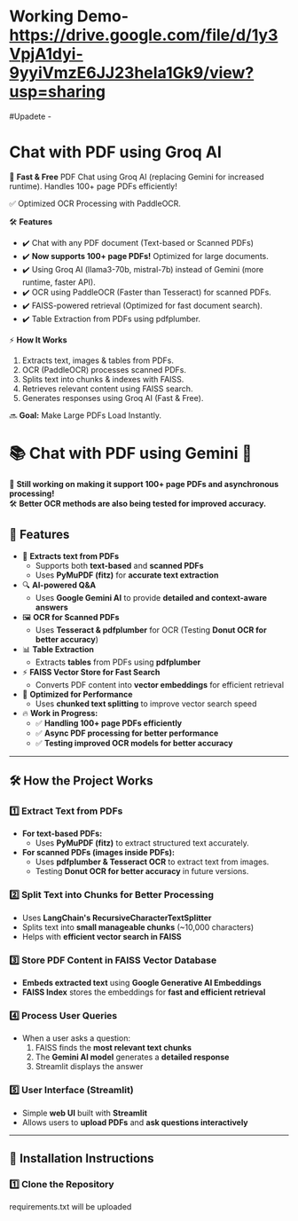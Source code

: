 # Working Demo- https://drive.google.com/file/d/1y3VpjA1dyi-9yyiVmzE6JJ23heIa1Gk9/view?usp=sharing

#Upadete -


# Chat with PDF using Groq AI

🚀 **Fast & Free** PDF Chat using Groq AI (replacing Gemini for increased runtime).  Handles 100+ page PDFs efficiently!

✅ Optimized OCR Processing with PaddleOCR.

🛠 **Features**

*   ✔️ Chat with any PDF document (Text-based or Scanned PDFs)
*   ✔️ **Now supports 100+ page PDFs!** Optimized for large documents.
*   ✔️ Using Groq AI (llama3-70b, mistral-7b) instead of Gemini (more runtime, faster API).
*   ✔️ OCR using PaddleOCR (Faster than Tesseract) for scanned PDFs.
*   ✔️ FAISS-powered retrieval (Optimized for fast document search).
*   ✔️ Table Extraction from PDFs using pdfplumber.

⚡ **How It Works**

1.  Extracts text, images & tables from PDFs.
2.  OCR (PaddleOCR) processes scanned PDFs.
3.  Splits text into chunks & indexes with FAISS.
4.  Retrieves relevant content using FAISS search.
5.  Generates responses using Groq AI (Fast & Free).

🔜 **Goal:** Make Large PDFs Load Instantly.









# 📚 Chat with PDF using Gemini 💬  
🚀 **Still working on making it support 100+ page PDFs and asynchronous processing!**  
🛠️ **Better OCR methods are also being tested for improved accuracy.**

## 🌟 Features  
- 📖 **Extracts text from PDFs**  
  - Supports both **text-based** and **scanned PDFs**  
  - Uses **PyMuPDF (fitz)** for **accurate text extraction**  
- 🔍 **AI-powered Q&A**  
  - Uses **Google Gemini AI** to provide **detailed and context-aware answers**  
- 🖼️ **OCR for Scanned PDFs**  
  - Uses **Tesseract & pdfplumber** for OCR (Testing **Donut OCR for better accuracy**)  
- 📊 **Table Extraction**  
  - Extracts **tables** from PDFs using **pdfplumber**  
- ⚡ **FAISS Vector Store for Fast Search**  
  - Converts PDF content into **vector embeddings** for efficient retrieval  
- 🚀 **Optimized for Performance**  
  - Uses **chunked text splitting** to improve vector search speed  
- 🔥 **Work in Progress:**  
  - ✅ **Handling 100+ page PDFs efficiently**  
  - ✅ **Async PDF processing for better performance**  
  - ✅ **Testing improved OCR models for better accuracy**  

---

## 🛠️ **How the Project Works**
### **1️⃣ Extract Text from PDFs**
- **For text-based PDFs:**  
  - Uses **PyMuPDF (fitz)** to extract structured text accurately.  
- **For scanned PDFs (images inside PDFs):**  
  - Uses **pdfplumber & Tesseract OCR** to extract text from images.  
  - Testing **Donut OCR for better accuracy** in future versions.

### **2️⃣ Split Text into Chunks for Better Processing**
- Uses **LangChain's RecursiveCharacterTextSplitter**  
- Splits text into **small manageable chunks** (~10,000 characters)  
- Helps with **efficient vector search in FAISS**

### **3️⃣ Store PDF Content in FAISS Vector Database**
- **Embeds extracted text** using **Google Generative AI Embeddings**  
- **FAISS Index** stores the embeddings for **fast and efficient retrieval**

### **4️⃣ Process User Queries**
- When a user asks a question:  
  1. FAISS finds the **most relevant text chunks**  
  2. The **Gemini AI model** generates a **detailed response**  
  3. Streamlit displays the answer  

### **5️⃣ User Interface (Streamlit)**
- Simple **web UI** built with **Streamlit**  
- Allows users to **upload PDFs** and **ask questions interactively**  

---

## 🔧 **Installation Instructions**
### **1️⃣ Clone the Repository**
requirements.txt will be uploaded
